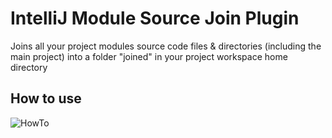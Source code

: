 # IntelliJ Module Source Join Plugin
<!-- Plugin description -->
Joins all your project modules source code files & directories (including the main project) into a folder "joined" in your project workspace home directory
<!-- Plugin description end -->
## How to use

![HowTo](https://i.imgur.com/wfPTFHm.png)
